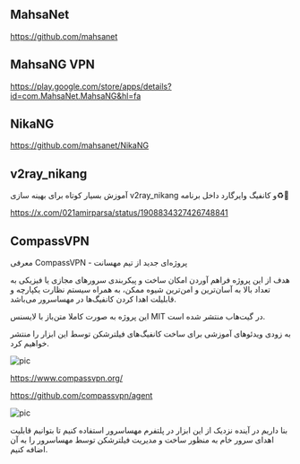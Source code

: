 ## MahsaNet

https://github.com/mahsanet

## MahsaNG VPN


https://play.google.com/store/apps/details?id=com.MahsaNet.MahsaNG&hl=fa


## NikaNG


https://github.com/mahsanet/NikaNG


## v2ray_nikang

آموزش بسیار کوتاه برای بهینه سازی v2ray_nikang و کانفیگ وایرگارد داخل برنامه♻️🩵

https://x.com/021amirparsa/status/1908834327426748841


## CompassVPN

معرفی CompassVPN - پروژه‌ای جدید از تیم مهسانت

هدف از این پروژه فراهم آوردن امکان ساخت و پیکربندی سرورهای مجازی یا فیزیکی به تعداد بالا به آسان‌ترین و امن‌ترین شیوه ممکن، به همراه سیستم نظارت یکپارچه و قابلیلت اهدا کردن کانفیگ‌ها در مهساسرور می‌باشد.

این پروژه به صورت کاملا متن‌باز با لایسنس MIT در گیت‌هاب منتشر شده‌ است.

به زودی ویدئوهای آموزشی برای ساخت کانفیگ‌های فیلترشکن توسط این ابزار را منتشر خواهیم کرد.

![pic](https://pbs.twimg.com/media/Gn5C3bQXUAAUrcx?format=png&name=small)

https://www.compassvpn.org/

https://github.com/compassvpn/agent

![pic](https://x.com/mahsanet/status/1909038143413850173/photo/1)

بنا داریم در آینده نزدیک از این ابزار در پلتفرم مهساسرور استفاده کنیم تا بتوانیم قابلیت اهدای سرور خام به منظور ساخت و مدیریت فیلترشکن توسط مهساسرور را به آن اضافه کنیم.

